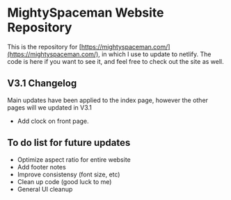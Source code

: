 # MightySpaceman Website Repository
This is the repository for [https://mightyspaceman.com/](https://mightyspaceman.com/), in which I use to update to netlify. The code is here if you want to see it, and feel free to check out the site as well.

## V3.1 Changelog
Main updates have been applied to the index page, however the other pages will we updated in V3.1

- Add clock on front page.

## To do list for future updates
- Optimize aspect ratio for entire website
- Add footer notes
- Improve consistensy (font size, etc)
- Clean up code (good luck to me)
- General UI cleanup
